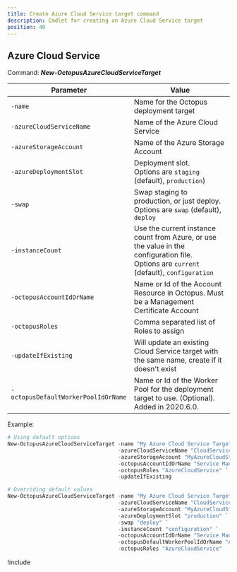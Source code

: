 ```yaml
---
title: Create Azure Cloud Service target command
description: Cmdlet for creating an Azure Cloud Service target
position: 40
---
```


## Azure Cloud Service
Command: **_New-OctopusAzureCloudServiceTarget_**

| Parameter                           | Value                                                                                   |
| ------------------------------------| --------------------------------------------------------------------------------------- |
| `-name`                             | Name for the Octopus deployment target                                                  |
| `-azureCloudServiceName`            | Name of the Azure Cloud Service                                                         |
| `-azureStorageAccount`              | Name of the Azure Storage Account                                                       |
| `-azureDeploymentSlot`              | Deployment slot. <br>Options are `staging` (default), `production`)                         |
| `-swap`                             | Swap staging to production, or just deploy. <br>Options are `swap` (default), `deploy`      |
| `-instanceCount`                    | Use the current instance count from Azure, or use the value in the configuration file.<br>Options are `current` (default), `configuration` |
| `-octopusAccountIdOrName`           | Name or Id of the Account Resource in Octopus. Must be a Management Certificate Account |
| `-octopusRoles`                     | Comma separated list of Roles to assign                                                 |
| `-updateIfExisting`                 | Will update an existing Cloud Service target with the same name, create if it doesn't exist |
| `-octopusDefaultWorkerPoolIdOrName` | Name or Id of the Worker Pool for the deployment target to use. (Optional). Added in 2020.6.0. |

Example:
```powershell
# Using default options
New-OctopusAzureCloudServiceTarget -name "My Azure Cloud Service Target" `
                                   -azureCloudServiceName "CloudService1" `
                                   -azureStorageAccount "MyAzureCloudStorageAccount" `
                                   -octopusAccountIdOrName "Service Management Cert Account" `
                                   -octopusRoles "AzureCloudService" `
                                   -updateIfExisting

# Overriding default values
New-OctopusAzureCloudServiceTarget -name "My Azure Cloud Service Target" `
                                   -azureCloudServiceName "CloudService1" `
                                   -azureStorageAccount "MyAzureCloudStorageAccount" `
                                   -azureDeploymentSlot "production" `
                                   -swap "deploy" `
                                   -instanceCount "configuration" `
                                   -octopusAccountIdOrName "Service Management Cert Account" `
                                   -octopusDefaultWorkerPoolIdOrName "Azure Worker Pool" `
                                   -octopusRoles "AzureCloudService"
```

!include <create-deployment-targets-warning>
